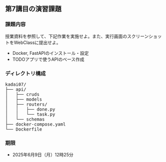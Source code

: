 ## 第7講目の演習課題
### 課題内容
授業資料を参照して、下記作業を実施せよ。また、実行画面のスクリーンショットをWebClassに提出せよ。
* Docker, FastAPIのインストール・設定
* TODOアプリで使うAPIのベース作成

### ディレクトリ構成
<pre>
kadai07/
├── api/
│   ├── cruds
│   ├── models
│   ├── routers/
│   │   ├── done.py
│   │   └── task.py
│   └── schemas
├── docker-compose.yaml
└── Dockerfile
</pre>

### 期限
* 2025年6月9日（月）12時25分
